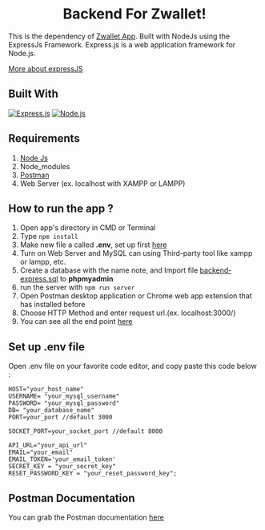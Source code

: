 <h1 align="center">Backend For Zwallet!</h1>
<p>This is the dependency of <a href="https://github.com/tavvfiq/zwallet-app">Zwallet App</a>. Built with NodeJs using the ExpressJs Framework.
Express.js is a web application framework for Node.js.</p> 
<a href="https://en.wikipedia.org/wiki/Express.js">More about expressJS</a>

## Built With
[![Express.js](https://img.shields.io/badge/Express.js-4.x-orange.svg?style=rounded-square)](https://expressjs.com/en/starter/installing.html)
[![Node.js](https://img.shields.io/badge/Node.js-v.11.x-green.svg?style=rounded-square)](https://nodejs.org/)

## Requirements
1. <a href="https://nodejs.org/en/download/">Node Js</a>
2. Node_modules
3. <a href="https://www.getpostman.com/">Postman</a>
4. Web Server (ex. localhost with XAMPP or LAMPP)

## How to run the app ?
1. Open app's directory in CMD or Terminal
2. Type `npm install`
3. Make new file a called **.env**, set up first [here](#set-up-env-file)
4. Turn on Web Server and MySQL can using Third-party tool like xampp or lampp, etc.
5. Create a database with the name note, and Import file [backend-express.sql](https://github.com/tavvfiq/zwallet-backend/blob/master/src/sql/zwallet_new.sql) to **phpmyadmin**
6. run the server with `npm run server`
7. Open Postman desktop application or Chrome web app extension that has installed before
8. Choose HTTP Method and enter request url.(ex. localhost:3000/)
9. You can see all the end point [here](#end-point)

## Set up .env file
Open .env file on your favorite code editor, and copy paste this code below :
```
HOST="your_host_name"
USERNAME= "your_mysql_username"
PASSWORD= "your_mysql_password"
DB= "your_database_name"
PORT=your_port //default 3000

SOCKET_PORT=your_socket_port //default 8000

API_URL="your_api_url"
EMAIL="your_email"
EMAIL_TOKEN='your_email_token'
SECRET_KEY = "your_secret_key"
RESET_PASSWORD_KEY = "your_reset_password_key";
```

## Postman Documentation
You can grab the Postman documentation [here](https://documenter.getpostman.com/view/12186383/TVmFk1K8) 
